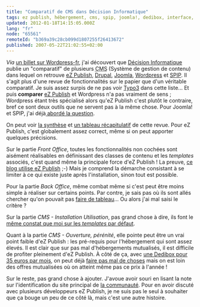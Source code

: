```yaml
---
title: "Comparatif de CMS dans Décision Informatique"
tags: ez publish, hébergement, cms, spip, joomla!, dedibox, interface, blog
updated: 2012-01-18T14:15:05.000Z
lang: "fr"
node: "65561"
remoteId: "b369a39c28cb099d1807255f26413672"
published: 2007-05-22T21:02:55+02:00
---
```


*Via* [un billet sur Wordpress-fr](http://www.wordpress-fr.net/2007/05/21/comparatif-de-cms-dans-decision-informatique/), j'ai découvert que [Décision Informatique](http://www.01net.com/decisionmicro/) publie un &quot;comparatif&quot; de plusieurs <abbr title="Content Management System">CMS</abbr>  (Système de gestion de contenu) dans lequel on retrouve [eZ Publish](http://ez.no/fr), [Drupal](http://drupal.org/), [Joomla](http://www.joomla.fr/), [Wordpress](http://www.wordpress-fr.org) et [SPIP](http://www.spip.net/fr). Il s'agit plus d'une revue de fonctionnalités sur le papier que d'un véritable comparatif. Je suis assez surpis de ne pas voir [Typo3](http://typo3.org/) dans cette liste... Et puis **comparer** [eZ Publish](/tag/ez+publish) et Wordpress n'a pas vraiment de sens ; Wordpress étant très spécialisé alors qu'eZ Publish c'est plutôt le contraire, bref ce sont deux outils que ne servent pas à la même chose. Pour Joomla! et SPIP, j'ai déjà[ abordé la question](/post/ez-publish-un-vrai-cms).


On peut voir [la synthèse](http://alpha.benchmarkr.com/benchmarkrs/11;chart) et [un tableau récapitulatif](http://alpha.benchmarkr.com/benchmarkrs/11) de cette revue. Pour eZ Publish, c'est globalement assez correct, même si on peut apporter quelques précisions.


Sur le partie *Front Office*, toutes les fonctionnalités non cochées sont aisément réalisables en définissant des classes de contenu et les *templates* associés, c'est quand même la principale force d'eZ Publish ! La preuve, [ce blog utilise eZ Publish](/post/ouverture) ;-) Mais je comprend la démarche consistant à se limiter à ce qui existe juste après l'installation, sinon tout est possible.


Pour la partie *Back Office*, même combat même si c'est peut être moins simple à réaliser sur certains points. Par contre, je sais pas où ils sont allés chercher qu'on pouvait pas [faire de tableau](http://ez.no/doc/extensions/online_editor/4_x/usage/the_toolbar/working_with_tables)... Ou alors j'ai mal saisi le critère ?


Sur la partie *CMS - Installation Utilisation*, pas grand chose à dire, ils font le [même constat que moi sur les *templates* par défaut](/post/ez-publish-3-9-2-et-3-8-8-et-quelques-reflexions-sur-ez-publish-juste-apres-l-installation).


Quant à la partie *CMS - Ouverture, pérénité*, elle pointe peut être un vrai point faible d'eZ Publish : les pré-requis pour l'hébergement qui sont assez élevés. Il est clair que sur pas mal d'hébergements mutualisés, il est difficile de profiter pleinement d'eZ Publish. À côté de ça, avec [une Dedibox pour 35 euros par mois](/post/une-dedibox-en-moins-de-temps-qu-il-en-faut-pour-le-dire), on peut déjà [faire pas mal de choses](/post/ez-publish-sur-dedibox) mais on est loin des offres mutualisées où on atteint même pas ce prix à l'année !


Sur le reste, pas grand chose à ajouter. J'avoue avoir souri en lisant la note sur l'identification du site principal de [la communauté](http://www.ezpublish-france.com). Pour en avoir discuté avec plusieurs développeurs eZ Publish, je ne suis pas le seul à souhaiter que ça bouge un peu de ce côté là, mais c'est une autre histoire.

